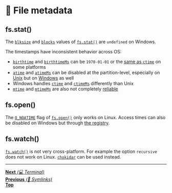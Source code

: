 # 📂 File metadata

## fs.stat()

The [`blksize`](https://nodejs.org/api/fs.html#fs_stats_blksize) and
[`blocks`](https://nodejs.org/api/fs.html#fs_stats_blocks) values of
[`fs.stat()`](https://nodejs.org/api/fs.html#fs_fs_stat_path_options_callback)
are `undefined` on Windows.

The timestamps have inconsistent behavior across OS:

- [`birthtime`](https://nodejs.org/api/fs.html#fs_stats_birthtime) and
  [`birthtimeMs`](https://nodejs.org/api/fs.html#fs_stats_birthtimems) can be
  `1970-01-01` or the
  [same as `ctime`](https://nodejs.org/api/fs.html#fs_stat_time_values) on some
  platforms
- [`atime`](https://nodejs.org/api/fs.html#fs_stats_atime) and
  [`atimeMs`](https://nodejs.org/api/fs.html#fs_stats_atimems) can be disabled
  at the partition-level, especially on
  [Unix](https://wiki.archlinux.org/index.php/fstab#atime_options) but on
  [Windows](https://docs.microsoft.com/en-us/windows-server/administration/windows-commands/fsutil-behavior)
  as well
- Windows handles [`ctime`](https://nodejs.org/api/fs.html#fs_stats_ctime) and
  [`ctimeMs`](https://nodejs.org/api/fs.html#fs_stats_ctimems) differently than
  Unix
- [`mtime`](https://nodejs.org/api/fs.html#fs_stats_mtime) and
  [`mtimeMs`](https://nodejs.org/api/fs.html#fs_stats_mtimems) are also not
  completely [reliable](https://apenwarr.ca/log/20181113)

## fs.open()

The [`O_NOATIME`](https://nodejs.org/api/fs.html#fs_file_open_constants) flag of
[`fs.open()`](https://nodejs.org/api/fs.html#fs_fs_open_path_flags_mode_callback)
only works on Linux. Access times can also be disabled on Windows but through
[the registry](https://docs.microsoft.com/en-us/windows-server/administration/windows-commands/fsutil-behavior#remarks).

## fs.watch()

[`fs.watch()`](https://nodejs.org/api/fs.html#fs_caveats) is not very
cross-platform. For example the option `recursive` does not work on Linux.
[`chokidar`](https://github.com/paulmillr/chokidar) can be used instead.

<hr>

[**Next** _(💻 Terminal)_](../4_terminal/README.md)<br>
[**Previous** _(📂 Symlinks)_](symlinks.md)<br> [**Top**](README.md)<br>
